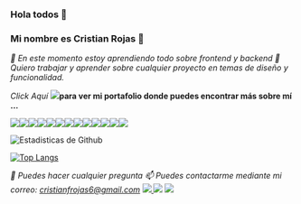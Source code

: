### Hola todos 👋

<!--
**CristianRojas6/CristianRojas6** is a ✨ _special_ ✨ repository because its `README.md` (this file) appears on your GitHub profile.

Here are some ideas to get you started:

- 🔭 I’m currently working on ...
- 🌱 I’m currently learning ...
- 👯 I’m looking to collaborate on ...
- 🤔 I’m looking for help with ...
- 💬 Ask me about ...
- 📫 How to reach me: ...
- 😄 Pronouns: ...
- ⚡ Fun fact: ...
-->

### Mi nombre es Cristian Rojas  👋

*🌱 En este momento estoy aprendiendo todo sobre frontend y backend*
*🎨 Quiero trabajar y aprender sobre cualquier proyecto en temas de diseño y funcionalidad.*

*Click Aquí* [<img src="https://img.icons8.com/nolan/64/moleskine.png"/>](https://cristianrojas6.github.io/Portafolio/)**para ver mi portafolio donde puedes encontrar más sobre mí ...**

<img src="https://img.icons8.com/color/48/000000/html-5.png"/><img src="https://img.icons8.com/color/48/000000/css3.png"/><img src="https://img.icons8.com/color/48/000000/sass.png"/><img src="https://img.icons8.com/color/48/000000/bootstrap.png"/><img src="https://img.icons8.com/color/48/000000/java-coffee-cup-logo.png"/><img src="https://img.icons8.com/color/48/000000/media-queries.png"/><img src="https://img.icons8.com/color/48/000000/javascript.png"/><img src="https://img.icons8.com/ios-filled/50/000000/jquery.png"/><img src="https://img.icons8.com/windows/32/000000/npm.png"/><img src="https://img.icons8.com/color/48/000000/angularjs.png"/><img src="https://img.icons8.com/color/48/000000/git.png"/><img src="https://img.icons8.com/color/48/000000/github-2.png"/><img src="https://img.icons8.com/material/48/000000/heroku.png"/>

![Estadisticas de Github](https://github-readme-stats.vercel.app/api?username=CristianRojas6&show_icons=true&theme=tokyonight)


[![Top Langs](https://github-readme-stats.vercel.app/api/top-langs/?username=CristianRojas6&layout=compact&theme=tokyonight)](https://github.com/anuraghazra/github-readme-stats)

*💬 Puedes hacer cualquier pregunta*
*📫 Puedes contactarme mediante mi correo: cristianfrojas6@gmail.com*
[<img src="https://img.icons8.com/color/48/000000/linkedin.png"/> ](https://www.linkedin.com/in/dianximenacm/ )
[<img src="https://img.icons8.com/color/48/000000/twitter-circled.png"/>](https://twitter.com/dianaximenacm) 
[<img src="https://img.icons8.com/color/48/000000/codepen.png"/>](https://codepen.io/dianaximenacm)


